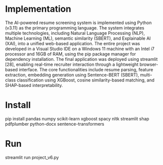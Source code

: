 

#	Implementation
The AI-powered resume screening system is implemented using Python (v3.11) as the primary programming language. The system integrates multiple technologies, including Natural Language Processing (NLP), Machine Learning (ML), semantic similarity (SBERT), and Explainable AI (XAI), into a unified web-based application. The entire project was developed in a Visual Studio IDE on a Windows 11 machine with an Intel i7 processor and 16GB of RAM, using the pip package manager for dependency installation. The final application was deployed using streamlit [28], enabling real-time recruiter interaction through a lightweight browser-based interface. The core functionalities include resume parsing, feature extraction, embedding generation using Sentence-BERT (SBERT), multi-class classification using XGBoost, cosine similarity-based matching, and SHAP-based interpretability.

# Install
pip install pandas numpy scikit-learn xgboost spacy nltk streamlit shap pdfplumber python-docx sentence-transformers

# Run
streamlit run project_v6.py
